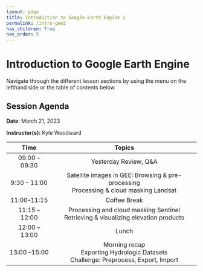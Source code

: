 ```yaml
---
layout: page
title: Introduction to Google Earth Engine 2
permalink: /intro-gee2
has_children: True
nav_order: 5
---
```


# Introduction to Google Earth Engine
Navigate through the different lesson sections by using the menu on the lefthand side or the table of contents below.

## Session Agenda

**Date**: March 21, 2023

**Instructor(s):** Kyle Woodward

|      Time     |                                                                                                       Topics                                                                                                      |
|:-------------:|:-----------------------------------------------------------------------------------------------------------------------------------------------------------------------------------------------------------------:|
| 09:00 – 09:30 |    Yesterday Review, Q&A |
| 9:30 – 11:00  |    Satellite images in GEE: Browsing & pre-processing<br>Processing & cloud masking Landsat                                                              |
|11:00–11:15 | Coffee Break                                                                                 
| 11:15 – 12:00 |  Processing and cloud masking Sentinel<br>Retrieving & visualizing elevation products                          |
| 12:00 – 13:00 | Lunch                                                                                                                                                                                                             |
| 13:00 –15:00  | Morning recap<br>Exporting Hydrologic Datasets<br>Challenge: Preprocess, Export, Import
